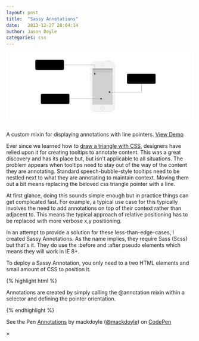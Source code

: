```yaml
---
layout: post
title:  "Sassy Annotations"
date:   2013-12-27 20:04:14
author: Jason Doyle
categories: css
---
```


<div class="article-hero">
  <img style="margin-bottom:26px" src="/assets/images/articles/annotations.png" onerror="this.onerror=null; this.src='assets/images/articles/annotations.png'">
</div>

<div class="article-content">
  A custom mixin for displaying annotations with line pointers.
  <a href="#" data-reveal-id="annotationModal">View Demo</a>

  Ever since we learned how to <a href="" target="_blank">draw a triangle with CSS</a>, designers have relied upon it for creating tooltips
  to <span class="tooltip">annotate content</span>. This was a great discovery and has its place but, but isn't applicable to all situations.
  The problem appears when tooltips need to stay out of the way of the content they are annotating. Standard speech-bubble-style
  tooltips need to be nestled next to what they are annotating to maintain context. Moving them out a bit means replacing the beloved css triangle
  pointer with a line.

  At first glance, doing this sounds simple enough but in practice things can get complicated fast. For example, a typical use
  case for this typically involves the need to add annotations on top of their context rather than adjacent to. This means the typical approach of
  relative positioning has to be replaced with more verbose x,y positioning.

  In an attempt to provide a solution for these less-than-edge-cases, I created Sassy Annotations. As the name implies, they require Sass (Scss) but
  that's it. They do use the :before and :after pseudo elements which means they will work in IE 8+.

  To deploy a Sassy Annotation, you only need to a two HTML elements and small amount of CSS to position it.

  {% highlight html %}
    <div class="annotation-one down-right">
  			<div class="endpoint"></div>
  			<p>Annotations are created by simply calling the @annotation mixin within a selector and defining the pointer orientation.</p>
  		</div>
  {% endhighlight %}



  <div id="annotationModal" class="reveal-modal" data-reveal>
    <p data-height="1200" data-theme-id="0" data-slug-hash="dayFB" data-user="mackdoyle" data-default-tab="result" class='codepen'>
      See the Pen <a href='http://codepen.io/mackdoyle/pen/dayFB'>Annotations</a> by mackdoyle (<a href='http://codepen.io/mackdoyle'>@mackdoyle</a>) on <a href='http://codepen.io'>CodePen</a>
    </p>
    <script src="//codepen.io/assets/embed/ei.js"></script>
    <a class="close-reveal-modal">&#215;</a>
  </div>
</div>